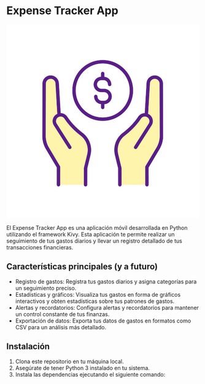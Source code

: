 # Expense Tracker App

![Logo](Logo.jpg)

El Expense Tracker App es una aplicación móvil desarrollada en Python utilizando el framework Kivy. Esta aplicación te permite realizar un seguimiento de tus gastos diarios y llevar un registro detallado de tus transacciones financieras.

## Características principales (y a futuro)

- Registro de gastos: Registra tus gastos diarios y asigna categorías para un seguimiento preciso.
- Estadísticas y gráficos: Visualiza tus gastos en forma de gráficos interactivos y obten estadísticas sobre tus patrones de gastos.
- Alertas y recordatorios: Configura alertas y recordatorios para mantener un control constante de tus finanzas.
- Exportación de datos: Exporta tus datos de gastos en formatos como CSV para un análisis más detallado.

## Instalación

1. Clona este repositorio en tu máquina local.
2. Asegúrate de tener Python 3 instalado en tu sistema.
3. Instala las dependencias ejecutando el siguiente comando:

